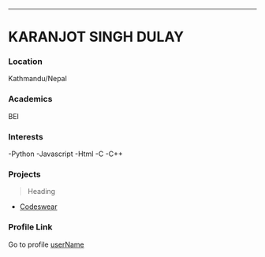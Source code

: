 ---

# KARANJOT SINGH DULAY

### Location

Kathmandu/Nepal

### Academics

BEI

### Interests

-Python
-Javascript
-Html
-C
-C++

### Projects

> Heading

- [Codeswear](https://github.com/shresritik/codeswear-NextJS)
  >

### Profile Link

Go to profile [userName](https://github.com/shresritik/)
